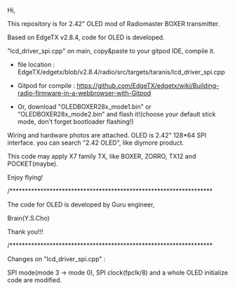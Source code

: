 Hi,

This repository is for 2.42" OLED mod of Radiomaster BOXER transmitter.

Based on EdgeTX v2.8.4, code for OLED is developed.

"lcd_driver_spi.cpp" on main, copy&paste to your gitpod IDE, compile it.

* file location : EdgeTX/edgetx/blob/v2.8.4/radio/src/targets/taranis/lcd_driver_spi.cpp

* Gitpod for compile : https://github.com/EdgeTX/edgetx/wiki/Building-radio-firmware-in-a-webbrowser-with-Gitpod

* Or, download "OLEDBOXER28x_mode1.bin" or "OLEDBOXER28x_mode2.bin" and flash it!(choose your default stick mode, don't forget bootloader flashing!)

Wiring and hardware photos are attached. OLED is 2.42" 128*64 SPI interface. you can search "2.42 OLED", like diymore product.

This code may apply X7 family TX, like BOXER, ZORRO, TX12 and POCKET(maybe).

Enjoy flying!

/******************************************************************

The code for OLED is developed by Guru engineer,

Brain(Y.S.Cho)

Thank you!!!

/******************************************************************

Changes on "lcd_driver_spi.cpp" : 

SPI mode(mode 3 -> mode 0), SPI clock(fpclk/8) and a whole OLED initialize code are modified.
